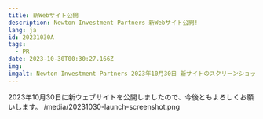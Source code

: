 ```yaml
---
title: 新Webサイト公開
description: Newton Investment Partners 新Webサイト公開!
lang: ja
id: 20231030A
tags:
  - PR
date: 2023-10-30T00:30:27.166Z
img: 
imgalt: Newton Investment Partners 2023年10月30日 新サイトのスクリーンショット
---
```


2023年10月30日に新ウェブサイトを公開しましたので、今後ともよろしくお願いします。
/media/20231030-launch-screenshot.png

